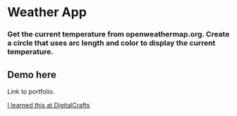# Weather App

### Get the current temperature from openweathermap.org. Create a circle that uses arc length and color to display the current temperature.

## Demo here
Link to portfolio.

[I learned this at DigitalCrafts](https://www.digitalcrafts.com)